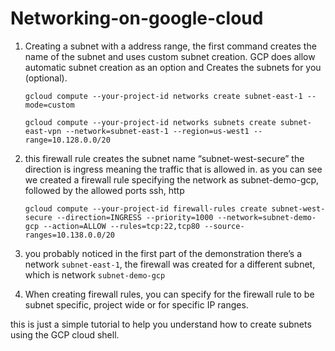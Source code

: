 # Networking-on-google-cloud


1. Creating a subnet with a address range, the first command creates the name of the subnet and uses custom subnet creation. GCP does allow automatic subnet creation as an option and Creates the subnets for you (optional).



  
   `gcloud compute --your-project-id networks create subnet-east-1 --mode=custom`
    
     `gcloud compute --your-project-id networks subnets create subnet-east-vpn --network=subnet-east-1 --region=us-west1 --range=10.128.0.0/20`
 



2. this firewall rule creates the subnet name “subnet-west-secure” the direction is ingress meaning the traffic that is allowed in. as you can see we created a firewall rule specifying the network as subnet-demo-gcp, followed by the allowed ports ssh, http


   `gcloud compute --your-project-id firewall-rules create subnet-west-secure --direction=INGRESS --priority=1000 --network=subnet-demo-gcp --action=ALLOW --rules=tcp:22,tcp80 --source-ranges=10.138.0.0/20`



3. you probably noticed in the first part of the demonstration there’s a network `subnet-east-1`, the firewall was created for a different subnet, which is network `subnet-demo-gcp`


4. When creating firewall rules, you can specify for the firewall rule to be subnet specific, project wide or for specific IP ranges.

this is just a simple tutorial to help you understand how to create subnets using the GCP cloud shell. 
